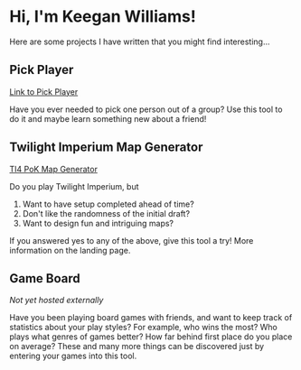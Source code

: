# Hi, I'm Keegan Williams!

Here are some projects I have written that you might find interesting...

## Pick Player

[Link to Pick Player](https://keeganw.github.io/pick-player)

Have you ever needed to pick one person out of a group? Use this tool to do it and maybe learn something new about a friend!

## Twilight Imperium Map Generator

[TI4 PoK Map Generator](https://keeganw.github.io/ti4/) 

Do you play Twilight Imperium, but
1. Want to have setup completed ahead of time?
2. Don't like the randomness of the initial draft?
3. Want to design fun and intriguing maps?

If you answered yes to any of the above, give this tool a try! More information on the landing page.

## Game Board

*Not yet hosted externally*

Have you been playing board games with friends, and want to keep track of statistics about your play styles? For example, who wins the most? Who plays what genres of games better? How far behind first place do you place on average? These and many more things can be discovered just by entering your games into this tool.
